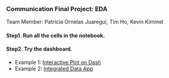 ### Communication Final Project: EDA  
Team Member: Patricia Ornelas Juaregui, Tim Ho, Kevin Kimmel  
#### Step1. Run all the cells in the notebook.  
#### Step2. Try the dashboard.  
- Example 1:  [Interactive Plot on Dash](http://127.0.0.1/8060)  
- Example 2:  [Integrated Data App](http://127.0.0.1/8090)   
